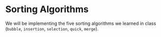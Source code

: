 # Sorting Algorithms

We will be implementing the five sorting algorithms we learned in class (`bubble`, `insertion`, `selection`, `quick`, `merge`).